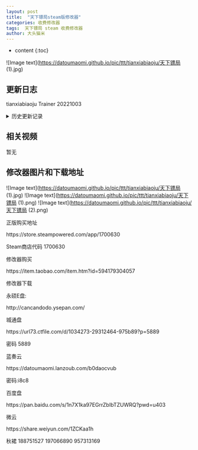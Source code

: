 ```yaml
---
layout: post
title:  "天下镖局steam版修改器"
categories: 收费修改器
tags:  天下镖局 steam 收费修改器
author: 大头猫米
---
```


* content
{:toc}

![Image text](https://datoumaomi.github.io/pic/ttt/tianxiabiaoju/天下镖局 (1).jpg)





##  更新日志

tianxiabiaoju Trainer 20221003





<details>
<summary>历史更新记录</summary>







</details>

## 相关视频
暂无

## 修改器图片和下载地址

![Image text](https://datoumaomi.github.io/pic/ttt/tianxiabiaoju/天下镖局 (1).jpg)
![Image text](https://datoumaomi.github.io/pic/ttt/tianxiabiaoju/天下镖局 (1).png)
![Image text](https://datoumaomi.github.io/pic/ttt/tianxiabiaoju/天下镖局 (2).png)










正版购买地址
<p></p>
https://store.steampowered.com/app/1700630
<p></p>
Steam商店代码 1700630
<p></p>
修改器购买
<p></p>
https://item.taobao.com/item.htm?id=594179304057
<p></p>
修改器下载
<p></p>
永硕E盘:
<p></p>
http://cancandodo.ysepan.com/
<p></p>
<p></p>
城通盘
<p></p>
https://url73.ctfile.com/d/1034273-29312464-975b89?p=5889
<p></p>
密码 5889
<p></p>
<p></p>
蓝奏云
<p></p>
https://datoumaomi.lanzoub.com/b0daocvub
<p></p>
密码:i8c8
<p></p>
<p></p>
百度盘
<p></p>
https://pan.baidu.com/s/1n7X1ka97EGrrZbIbTZUWRQ?pwd=u403
<p></p>
<p></p>
微云
<p></p>
https://share.weiyun.com/1ZCKaa1h
<p></p>

<p>秋裙 188751527 197066890 957313169</p>
